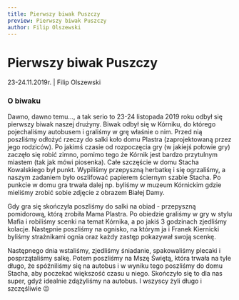```yaml
---
title: Pierwszy biwak Puszczy
preview: Pierwszy biwak Puszczy
author: Filip Olszewski
---
```


# Pierwszy biwak Puszczy

23-24.11.2019r. | Filip Olszewski

### O biwaku

Dawno, dawno temu..., a tak serio to 23-24 listopada 2019 roku odbył się pierwszy biwak naszej drużyny. Biwak odbył się w Kórniku, do którego pojechaliśmy autobusem i graliśmy w grę właśnie o nim. Przed nią poszliśmy odłożyć rzeczy do salki koło domu Plastra (zaprojektowaną przez jego rodziców). Po jakimś czasie od rozpoczęcia gry (w jakiejś połowie gry) zaczęło się robić zimno, pomimo tego że Kórnik jest bardzo przytulnym miastem (tak jak mówi piosenka). Całe szczęście w domu Stacha Kowalskiego był punkt. Wypiliśmy przepyszną herbatkę i się ogrzaliśmy, a naszym zadaniem było oszlifować papierem ściernym szable Stacha. Po punkcie w domu gra trwała dalej np. byliśmy w muzeum Kórnickim gdzie mieliśmy zrobić sobie zdjęcie z obrazem Białej Damy.

Gdy gra się skończyła poszliśmy do salki na obiad - przepyszną pomidorową, którą zrobiła Mama Plastra. Po obiedzie graliśmy w gry w stylu Mafia i robiliśmy scenki na temat Kórnika, a po jakiś 3 godzinach zjedliśmy kolacje. Następnie poszliśmy na ognisko, na którym ja i Franek Kiernicki byliśmy strażnikami ognia oraz każdy zastęp pokazywał swoją scenkę.

Następnego dnia wstaliśmy, zjedliśmy śniadanie, spakowaliśmy plecaki i  posprzątaliśmy salkę. Potem poszliśmy na Mszę Świętą, która trwała na tyle długo, że spóźniliśmy się na autobus i w wyniku tego poszliśmy do domu Stacha, aby poczekać większość czasu u niego. Skończyło się to dla nas super, gdyż idealnie zdążyliśmy na autobus. I wszyscy żyli długo i szczęśliwie 😉
